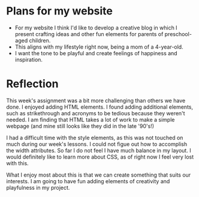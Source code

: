 <h1>Plans for my website</h1>
<ul>
    <li>For my website I think I'd like to develop a creative blog in which I present crafting ideas and other fun elements for parents of preschool-aged children.</li>
    <li>This aligns with my lifestyle right now, being a mom of a 4-year-old.</li>
    <li>I want the tone to be playful and create feelings of happiness and inspiration.</li>
    </ul>
<h1>Reflection</h1>
<p>This week's assignment was a bit more challenging than others we have done. I enjoyed adding HTML elements. I found adding additional elements, such as strikethrough and acronyms to be tedious because they weren't needed. I am finding that HTML takes a lot of work to make a simple webpage (and mine still looks like they did in the late '90's!)</p>
<p>I had a difficult time with the style elements, as this was not touched on much during our week's lessons. I could not figue out how to accomplish the width attributes. So far I do not feel I have much balance in my layout. I would definitely like to learn more about CSS, as of right now I feel very lost with this.
<p>What I enjoy most about this is that we can create something that suits our interests. I am going to have fun adding elements of creativity and playfulness in my project.